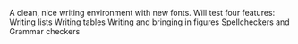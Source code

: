 A clean, nice writing environment with new fonts. Will test four features:
Writing lists
Writing tables
Writing and bringing in figures
Spellcheckers and Grammar checkers

